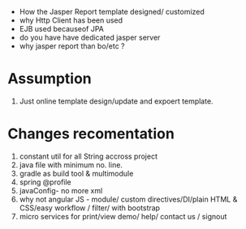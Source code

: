 

+ How the Jasper Report template designed/ customized 
+ why Http Client has been used
+ EJB used becauseof JPA
+ do you have have dedicated jasper server
+ why jasper report than bo/etc ?


Assumption
==========
1. Just online template design/update and expoert template.


Changes recomentation
===================
1. constant util for all String accross project
1. java file with minimum no. line.
1. gradle as build tool & multimodule
1. spring @profile
1. javaConfig- no more xml
1. why not angular JS - module/ custom directives/DI/plain HTML & CSS/easy workflow / filter/ with bootstrap
1. micro services for print/view demo/ help/ contact us /  signout


